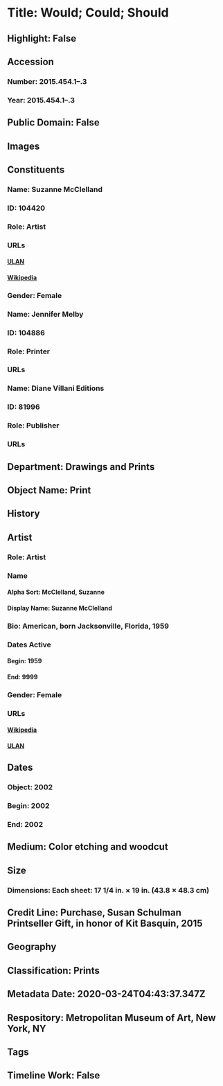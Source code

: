 # Title: Would; Could; Should
## Highlight: False
## Accession
### Number: 2015.454.1–.3
### Year: 2015.454.1–.3
## Public Domain: False
## Images
## Constituents
### Name: Suzanne McClelland
### ID: 104420
### Role: Artist
### URLs
#### [ULAN](http://vocab.getty.edu/page/ulan/500191046)
#### [Wikipedia](https://www.wikidata.org/wiki/Q16193244)
### Gender: Female
### Name: Jennifer Melby
### ID: 104886
### Role: Printer
### URLs
### Name: Diane Villani Editions
### ID: 81996
### Role: Publisher
### URLs
## Department: Drawings and Prints
## Object Name: Print
## History
## Artist
### Role: Artist
### Name
#### Alpha Sort: McClelland, Suzanne
#### Display Name: Suzanne McClelland
### Bio: American, born Jacksonville, Florida, 1959
### Dates Active
#### Begin: 1959
#### End: 9999
### Gender: Female
### URLs
#### [Wikipedia](https://www.wikidata.org/wiki/Q16193244)
#### [ULAN](http://vocab.getty.edu/page/ulan/500191046)
## Dates
### Object: 2002
### Begin: 2002
### End: 2002
## Medium: Color etching and woodcut
## Size
### Dimensions: Each sheet: 17 1/4 in. × 19 in. (43.8 × 48.3 cm)
## Credit Line: Purchase, Susan Schulman Printseller Gift, in honor of Kit Basquin, 2015
## Geography
## Classification: Prints
## Metadata Date: 2020-03-24T04:43:37.347Z
## Respository: Metropolitan Museum of Art, New York, NY
## Tags
## Timeline Work: False